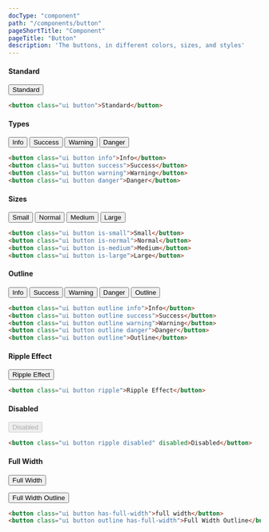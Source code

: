 ```yaml
---
docType: "component"
path: "/components/button"
pageShortTitle: "Component"
pageTitle: "Button"
description: 'The buttons, in different colors, sizes, and styles'
---
```

#### Standard
<button class="ui button">Standard</button>
```html
<button class="ui button">Standard</button>
```

#### Types
<button class="ui button info">Info</button>
<button class="ui button success">Success</button>
<button class="ui button warning">Warning</button>
<button class="ui button danger">Danger</button>
```html
<button class="ui button info">Info</button>
<button class="ui button success">Success</button>
<button class="ui button warning">Warning</button>
<button class="ui button danger">Danger</button>
```

#### Sizes
<button class="ui button is-small">Small</button>
<button class="ui button is-normal">Normal</button>
<button class="ui button is-medium">Medium</button>
<button class="ui button is-large">Large</button>
```html
<button class="ui button is-small">Small</button>
<button class="ui button is-normal">Normal</button>
<button class="ui button is-medium">Medium</button>
<button class="ui button is-large">Large</button>
```

#### Outline
<button class="ui button outline info">Info</button>
<button class="ui button outline success">Success</button>
<button class="ui button outline warning">Warning</button>
<button class="ui button outline danger">Danger</button>
<button class="ui button outline">Outline</button>
```html
<button class="ui button outline info">Info</button>
<button class="ui button outline success">Success</button>
<button class="ui button outline warning">Warning</button>
<button class="ui button outline danger">Danger</button>
<button class="ui button outline">Outline</button>
```

#### Ripple Effect 
<button class="ui button ripple">Ripple Effect</button>
```html
<button class="ui button ripple">Ripple Effect</button>
```

#### Disabled
<button class="ui button ripple disabled" disabled>Disabled</button>
```html
<button class="ui button ripple disabled" disabled>Disabled</button>
```

#### Full Width
<button class="ui button has-full-width">Full Width</button>

<button class="ui button outline has-full-width">Full Width Outline</button>
```html
<button class="ui button has-full-width">full width</button>
<button class="ui button outline has-full-width">Full Width Outline</button>
```